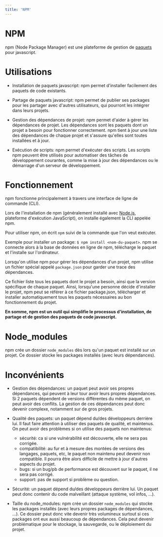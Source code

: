 ```yaml
---
title: 'NPM'
---
```


# NPM
npm (Node Package Manager) est une plateforme de gestion de [paquets]() pour javascript.

# Utilisations
- Installation de paquets javascript: 
npm permet d'installer facilement des paquets de code existants.

- Partage de paquets javascript: 
npm permet de publier ses packages pour les partager avec d'autres utilisateurs, qui pourront les intégrer dans leurs projets.

- Gestion des dépendances de projet: 
npm permet d'aider à gérer les dépendances de projet. Les dépendances sont les paquets dont un projet a besoin pour fonctionner correctement.
npm tient à jour une liste des dépendances de chaque projet et s'assure qu'elles sont toutes installées et à jour.

- Exécution de scripts: 
npm permet d'exécuter des scripts.
Les scripts npm peuvent être utilisés pour automatiser des tâches de développement courantes, comme la mise à jour des dépendances ou le démarrage d'un serveur de développement.

# Fonctionnement
npm fonctionne principalement à travers une interface de ligne de commande (CLI).

Lors de l'installation de npm (généralement installé avec [Node.js](), plateforme d'exécution JavaScript), on installe également la CLI appelée npm.

Pour utiliser npm, on écrit `npm` suivi de la commande que l'on veut exécuter. 

Exemple pour installer un package: `$ npm install <nom-du-paquet>`. 
npm se connecte alors à la base de données en ligne de npm, télécharge le paquet et l'installe sur l'ordinateur.

Lorsqu'on utilise npm pour gérer les dépendances d'un projet, npm utilise un fichier spécial appelé `package.json` pour garder une trace des dépendances. 

Ce fichier liste tous les paquets dont le projet a besoin, ainsi que la version spécifique de chaque paquet. Ainsi, lorsqu'une personne décide d'installer le projet, npm peut se référer à ce fichier package.json, télécharger et installer automatiquement tous les paquets nécessaires au bon fonctionnement du projet.

**En somme, npm est un outil qui simplifie le processus d'installation, de partage et de gestion des paquets de code javascript.**

# Node_modules
npm crée un dossier `node_modules` dès lors qu'un paquet est installé sur un projet. Ce dossier stocke les packages installés (avec leurs dépendances).

# Inconvénients
- Gestion des dépendances: un paquet peut avoir ses propres dépendances, qui peuvent à leur tour avoir leurs propres dépendances. Si 2 paquets dépendent de versions différentes du même paquet, on peut avoir des conflits.
La gestion de ces dépendances peut donc devenir complexe, notamment sur de gros projets.

- Qualité des paquets: un paquet dépend du/des développeurs derrière lui. Il faut faire attention à utiliser des paquets de qualité, et maintenus. 
On peut avoir des problèmes si on utilise des paquets non maintenus: 
  - sécurité: ca si une vulnérabilité est découverte, elle ne sera pas corrigée.
  - compatibilité: au fur et à mesure des montées de versions des langages, paquets, etc, le paquet non maintenu peut devenir non compatible. Il pourra être alors difficile de mettre à jour d'autres aspects du projet.
  - bugs: si un bug/pb de performance est découvert sur le paquet, il ne sera pas corrigé.
  - support: pas de support si problème ou question. 

- Sécurité: un paquet dépend du/des développeurs derrière lui. Un paquet peut donc contenir du code malveillant (attaque système, vol infos, ...).

- Taille du node_modules: npm crée un dossier `node_modules` qui stocke les packages installés (avec leurs propres packages de dépendances, ...). Ce dossier peut donc vite devenir très volumineux surtout si ces packages ont eux aussi beaucoup de dépendances. Cela peut devenir problématique pour le stockage, la sauvegarde, ou le déploiement du projet.